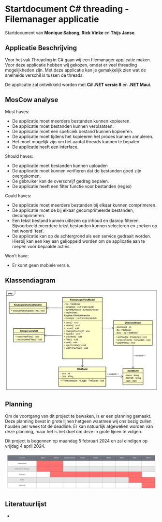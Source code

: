 # Startdocument C# threading - Filemanager applicatie

Startdocument van **Monique Sabong**, **Rick Vinke** en **Thijs Janse**.

## Applicatie Beschrijving
Voor het vak Threading in C# gaan wij een filemanager applicatie maken. Voor deze applicatie hebben wij gekozen, omdat er veel threading mogelijkheden zijn. Met deze applicatie kan je gemakkelijk zien wat de snelheids verschil is tussen de threads. 

De applicatie zal ontwikkeld worden met **C# .NET versie 8** en **.NET Maui**.


## MosCow analyse

Must haves:
- De applicatie moet meerdere bestanden kunnen kopieeren. 
- De applicatie moet bestanden kunnen verplaatsen.
- De applicatie moet een speficiek bestand kunnen kopieeren.
- De applicatie moet tijdens het kopieeren het proces kunnen annuleren.
- Het moet mogelijk zijn om het aantal threads kunnen te bepalen.
- De applicatie heeft een interface.

Should haves:
- De applicatie moet bestanden kunnen uploaden
- De applicatie moet kunnen verifieren dat de bestanden goed zijn overgekomen.
- De gebruiker kan de overschrijf gedrag bepalen.
- De applicatie heeft een filter functie voor bestanden (regex)

Could haves:

- De applicatie moet meerdere bestanden bij elkaar kunnen comprimeren.
- De applicatie moet de bij elkaar gecomprimeerde bestanden, decomprimeren.
- Een tekst bestand kunnen uitlezen op inhoud en daarop filteren. Bijvoorbeeld meerdere tekst bestanden kunnen selecteren en zoeken op het woord 'test'.
- De applicatie kan op de achtergrond als een service gedraait worden. Hierbij kan een key aan gekoppeld worden om de applicatie aan te roepen voor bepaalde acties.


Won't have:

- Er komt geen mobiele versie. 

## Klassendiagram

![Class Diagram](img/classdiagram.png "First Version of the class diagram")


## Planning

Om de voortgang van dit project te bewaken, is er een planning gemaakt. Deze planning bevat in grote lijnen hetgeen waarmee wij ons bezig zullen houden per week tot de deadline. Er kan natuurlijk afgeweken worden van deze planning, maar het is het doel om deze in grote lijnen te volgen.

Dit project is begonnen op maandag 5 februari 2024 en zal eindigen op vrijdag 4 april 2024.

![Planning](img/planning.png "Project planning")

## Literatuurlijst

- 
